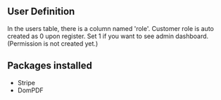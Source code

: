 ## User Definition
In the users table, there is a column named 'role'. Customer role is auto created as 0 upon register. Set 1 if you want to see admin dashboard.
(Permission is not created yet.)

## Packages installed
* Stripe
* DomPDF



